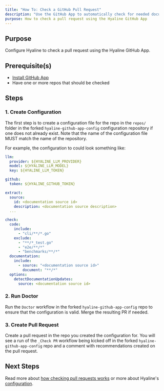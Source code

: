 ```yaml
---
title: "How To: Check a GitHub Pull Request"
description: "Use the GitHub App to automatically check for needed documentation updates in pull requests using Hyaline."
purpose: How to check a pull request using the Hyaline GitHub App
---
```

## Purpose
Configure Hyaline to check a pull request using the Hyaline GitHub App.

## Prerequisite(s)
- [Install GitHub App](./install-github-app.md)
- Have one or more repos that should be checked

## Steps

### 1. Create Configuration
The first step is to create a configuration file for the repo in the `repos/` folder in the forked `hyaline-github-app-config` configuration repository if one does not already exist. Note that the name of the configuration file MUST match the name of the repository.

For example, the configuration to could look something like:

```yml
llm:
  provider: ${HYALINE_LLM_PROVIDER}
  model: ${HYALINE_LLM_MODEL}
  key: ${HYALINE_LLM_TOKEN}

github:
  token: ${HYALINE_GITHUB_TOKEN}

extract:
  source:
    id: <documentation source id>
    description: <documentation source description>
  ...

check:
  code:
    include:
      - "cli/**/*.go"
    exclude:
      - "**/*_test.go"
      - "e2e/**/*"
      - "benchmarks/**/*"
  documentation:
    include:
      - source: "<documentation source id>"
        document: "**/*"
  options:
    detectDocumentationUpdates:
      source: <documentation source id>
```

### 2. Run Doctor
Run the `Doctor` workflow in the forked `hyaline-github-app-config` repo to ensure that the configuration is valid. Merge the resulting PR if needed.

### 3. Create Pull Request
Create a pull request in the repo you created the configuration for. You will see a run of the `_Check PR` workflow being kicked off in the forked `hyaline-github-app-config` repo and a comment with recommendations created on the pull request.

## Next Steps
Read more about [how checking pull requests works](../explanation/check.md) or more about Hyaline's [configuration](../reference/config.md).